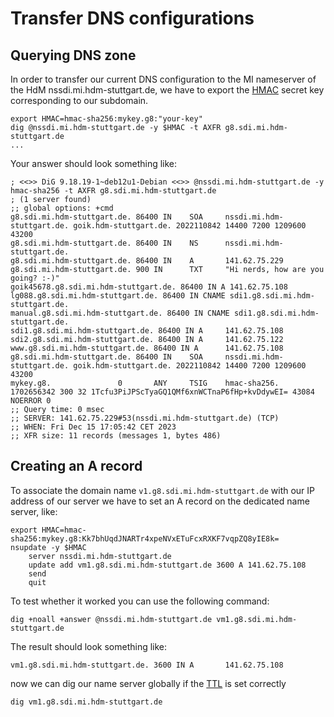 # Transfer DNS configurations

## Querying DNS zone

In order to transfer our current DNS configuration to the MI nameserver of the HdM nssdi.mi.hdm-stuttgart.de, we have to export the [HMAC](/acronyms) secret key corresponding to our subdomain.

```ssh
export HMAC=hmac-sha256:mykey.g8:"your-key"
dig @nssdi.mi.hdm-stuttgart.de -y $HMAC -t AXFR g8.sdi.mi.hdm-stuttgart.de
...
```

Your answer should look something like:

```ssh
; <<>> DiG 9.18.19-1~deb12u1-Debian <<>> @nssdi.mi.hdm-stuttgart.de -y hmac-sha256 -t AXFR g8.sdi.mi.hdm-stuttgart.de
; (1 server found)
;; global options: +cmd
g8.sdi.mi.hdm-stuttgart.de. 86400 IN    SOA     nssdi.mi.hdm-stuttgart.de. goik.hdm-stuttgart.de. 2022110842 14400 7200 1209600 43200
g8.sdi.mi.hdm-stuttgart.de. 86400 IN    NS      nssdi.mi.hdm-stuttgart.de.
g8.sdi.mi.hdm-stuttgart.de. 86400 IN    A       141.62.75.229
g8.sdi.mi.hdm-stuttgart.de. 900 IN      TXT     "Hi nerds, how are you going? :-)"
goik45678.g8.sdi.mi.hdm-stuttgart.de. 86400 IN A 141.62.75.108
lg088.g8.sdi.mi.hdm-stuttgart.de. 86400 IN CNAME sdi1.g8.sdi.mi.hdm-stuttgart.de.
manual.g8.sdi.mi.hdm-stuttgart.de. 86400 IN CNAME sdi1.g8.sdi.mi.hdm-stuttgart.de.
sdi1.g8.sdi.mi.hdm-stuttgart.de. 86400 IN A     141.62.75.108
sdi2.g8.sdi.mi.hdm-stuttgart.de. 86400 IN A     141.62.75.122
www.g8.sdi.mi.hdm-stuttgart.de. 86400 IN A      141.62.75.108
g8.sdi.mi.hdm-stuttgart.de. 86400 IN    SOA     nssdi.mi.hdm-stuttgart.de. goik.hdm-stuttgart.de. 2022110842 14400 7200 1209600 43200
mykey.g8.               0       ANY     TSIG    hmac-sha256. 1702656342 300 32 1Tcfu3PiJPScTyaGQ1QMf6xnWCTnaP6fHp+kvDdywEI= 43084 NOERROR 0
;; Query time: 0 msec
;; SERVER: 141.62.75.229#53(nssdi.mi.hdm-stuttgart.de) (TCP)
;; WHEN: Fri Dec 15 17:05:42 CET 2023
;; XFR size: 11 records (messages 1, bytes 486)
```

## Creating an A record

To associate the domain name `v1.g8.sdi.mi.hdm-stuttgart.de` with our IP address of our server we have to set an A record on the dedicated name server, like:

```ssh
export HMAC=hmac-sha256:mykey.g8:Kk7bhUqdJNARTr4xpeNVxETuFcxRXKF7vqpZQ8yIE8k=
nsupdate -y $HMAC
	⁠server nssdi.mi.hdm-stuttgart.de
	⁠update add vm1.g8.sdi.mi.hdm-stuttgart.de 3600 A 141.62.75.108
	⁠send
	⁠quit
```

To test whether it worked you can use the following command:

```ssh
dig +noall +answer @nssdi.mi.hdm-stuttgart.de vm1.g8.sdi.mi.hdm-stuttgart.de
```

The result should look something like:

```ssh
vm1.g8.sdi.mi.hdm-stuttgart.de. 3600 IN A       141.62.75.108
```

now we can dig our name server globally if the [TTL](/acronyms) is set correctly

```ssh
dig vm1.g8.sdi.mi.hdm-stuttgart.de
```
